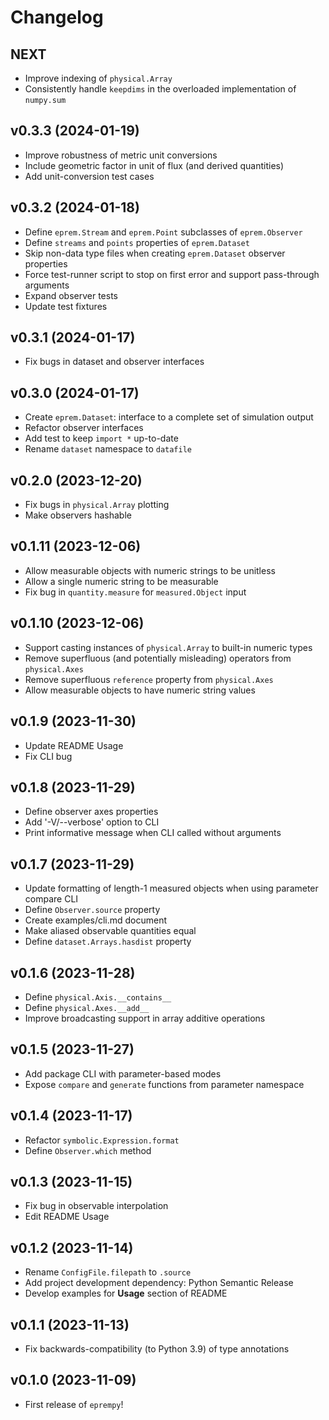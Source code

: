 <!-- Note to developers: version subheadings should have the form vX.Y.Z (YYYY-MM-DD) -->

# Changelog

## NEXT

- Improve indexing of `physical.Array`
- Consistently handle `keepdims` in the overloaded implementation of `numpy.sum`

## v0.3.3 (2024-01-19)

- Improve robustness of metric unit conversions
- Include geometric factor in unit of flux (and derived quantities)
- Add unit-conversion test cases

## v0.3.2 (2024-01-18)

- Define `eprem.Stream` and `eprem.Point` subclasses of `eprem.Observer`
- Define `streams` and `points` properties of `eprem.Dataset`
- Skip non-data type files when creating `eprem.Dataset` observer properties
- Force test-runner script to stop on first error and support pass-through arguments
- Expand observer tests
- Update test fixtures

## v0.3.1 (2024-01-17)

- Fix bugs in dataset and observer interfaces

## v0.3.0 (2024-01-17)

- Create `eprem.Dataset`: interface to a complete set of simulation output
- Refactor observer interfaces
- Add test to keep `import *` up-to-date
- Rename `dataset` namespace to `datafile`

## v0.2.0 (2023-12-20)

- Fix bugs in `physical.Array` plotting
- Make observers hashable

## v0.1.11 (2023-12-06)

- Allow measurable objects with numeric strings to be unitless
- Allow a single numeric string to be measurable
- Fix bug in `quantity.measure` for `measured.Object` input

## v0.1.10 (2023-12-06)

- Support casting instances of `physical.Array` to built-in numeric types
- Remove superfluous (and potentially misleading) operators from `physical.Axes`
- Remove superfluous `reference` property from `physical.Axes`
- Allow measurable objects to have numeric string values

## v0.1.9 (2023-11-30)

- Update README Usage
- Fix CLI bug

## v0.1.8 (2023-11-29)

- Define observer axes properties
- Add '-V/--verbose' option to CLI
- Print informative message when CLI called without arguments

## v0.1.7 (2023-11-29)

- Update formatting of length-1 measured objects when using parameter compare CLI
- Define `Observer.source` property
- Create examples/cli.md document
- Make aliased observable quantities equal
- Define `dataset.Arrays.hasdist` property

## v0.1.6 (2023-11-28)

- Define `physical.Axis.__contains__`
- Define `physical.Axes.__add__`
- Improve broadcasting support in array additive operations

## v0.1.5 (2023-11-27)

- Add package CLI with parameter-based modes
- Expose `compare` and `generate` functions from parameter namespace

## v0.1.4 (2023-11-17)

- Refactor `symbolic.Expression.format`
- Define `Observer.which` method

## v0.1.3 (2023-11-15)

- Fix bug in observable interpolation
- Edit README Usage

## v0.1.2 (2023-11-14)

- Rename `ConfigFile.filepath` to `.source`
- Add project development dependency: Python Semantic Release
- Develop examples for **Usage** section of README

## v0.1.1 (2023-11-13)

- Fix backwards-compatibility (to Python 3.9) of type annotations

## v0.1.0 (2023-11-09)

- First release of `eprempy`!
